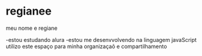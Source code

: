 # regianee

meu nome e regiane

-estou estudando alura
-estou me desenvvolvendo na linguagem javaScript
utilizo este espaço para minha organizaçaõ e compartilhamento

